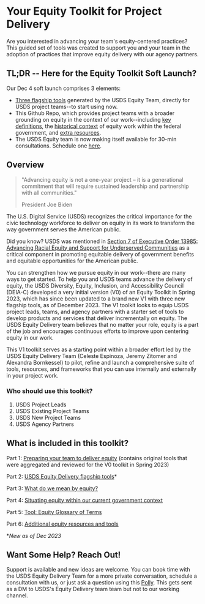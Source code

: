 # Your Equity Toolkit for Project Delivery
Are you interested in advancing your team's equity-centered practices? This guided set of tools was created to support you and your team in the adoption of practices that improve equity delivery with our agency partners.

## TL;DR -- Here for the Equity Toolkit Soft Launch? 

Our Dec 4 soft launch comprises 3 elements:
- [Three flagship tools](https://github.com/usds/equity_practice/blob/main/flagship-tools.md) generated by the USDS Equity Team, directly for USDS project teams--to start using now.
- This Github Repo, which provides project teams with a broader grounding on equity in the context of our work--including [key definitions](https://github.com/usds/equity_practice/blob/main/further-reading/glossary-of-equity-terms.md), the [historical context](https://github.com/usds/equity_practice/blob/main/further-reading/situating-equity-in-govt-context.md) of equity work within the federal government, and [extra resources](https://github.com/usds/equity_practice/blob/main/further-reading/additional-equity-resources.md).
- The USDS Equity team is now making itself available for 30-min consultations. Schedule one [here](https://web.polly.ai/xakn93).

## Overview

> "Advancing equity is not a one-year project – it is a generational commitment that will require sustained leadership and partnership with all communities."
>
>  President Joe Biden

The U.S. Digital Service (USDS) recognizes the critical importance for the civic technology workforce to deliver on equity in its work to transform the way government serves the American public. 

Did you know? USDS was mentioned in [Section 7 of Executive Order 13985: Advancing Racial Equity and Support for Underserved Communities](https://www.whitehouse.gov/briefing-room/presidential-actions/2021/01/20/executive-order-advancing-racial-equity-and-support-for-underserved-communities-through-the-federal-government/) as a critical component in promoting equitable delivery of government benefits and equitable opportunities for the American public.  

You can strengthen how we pursue equity in our work--there are many ways to get started. To help you and USDS teams advance the delivery of equity, the USDS Diversity, Equity, Inclusion, and Accessibility Council (DEIA-C) developed a very initial version (V0) of an Equity Toolkit in Spring 2023, which has since been updated to a brand new V1 with three new flagship tools, as of December 2023. The V1 toolkit looks to equip USDS project leads, teams, and agency partners with a starter set of tools to develop products and services that deliver incrementally on equity. The USDS Equity Delivery team believes that no matter your role, equity is a part of the job and encourages continuous efforts to improve upon centering equity in our work. 

This V1 toolkit serves as a starting point within a broader effort led by the USDS Equity Delivery Team (Celeste Espinoza, Jeremy Zitomer and Alexandra Bornkessel) to pilot, refine and launch a comprehensive suite of tools, resources, and frameworks that you can use internally and externally in your project work.

### Who should use this toolkit?
1.	USDS Project Leads
2.	USDS Existing Project Teams
3.	USDS New Project Teams
4.	USDS Agency Partners

## What is included in this toolkit? 
Part 1: [Preparing your team to deliver equity](https://github.com/usds/equity_practice/blob/main/further-reading/preparing-to-deliver-equity.md) (contains original tools that were aggregated and reviewed for the V0 toolkit in Spring 2023)

Part 2: [USDS Equity Delivery flagship tools](https://github.com/usds/equity_practice/blob/main/flagship-tools.md)*

Part 3: [What do we mean by equity?](https://github.com/usds/equity_practice/blob/main/further-reading/defining-equity.md)

Part 4: [Situating equity within our current government context](https://github.com/usds/equity_practice/blob/main/further-reading/situating-equity-in-govt-context.md)

Part 5: [Tool: Equity Glossary of Terms](https://github.com/usds/equity_practice/blob/main/further-reading/glossary-of-equity-terms.md)

Part 6: [Additional equity resources and tools](https://github.com/usds/equity_practice/blob/main/further-reading/additional-equity-resources.md)

*_New as of Dec 2023_

## Want Some Help? Reach Out!
Support is available and new ideas are welcome. You can book time with the USDS Equity Delivery Team for a more private conversation, schedule a consultation with us, or just ask a question using this [Polly](https://web.polly.ai/xakn93). This gets sent as a DM to USDS's Equity Delivery team team but not to our working channel.
